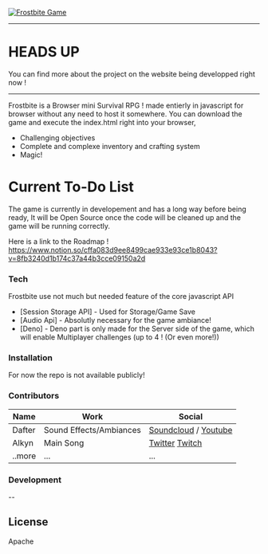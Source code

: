[![Frostbite Game](https://cdn.discordapp.com/attachments/775610120011907094/816876764264398878/FrostbiteBigDefault.png)]()

---

# HEADS UP

You can find more about the project on the website being developped right now !

---

Frostbite is a Browser mini Survival RPG ! made entierly in javascript for browser without any need to host it somewhere. You can download the game and execute the index.html right into your browser,

  - Challenging objectives
  - Complete and complexe inventory and crafting system
  - Magic!

# Current To-Do List
The game is currently in developement and has a long way before being ready,
It will be Open Source once the code will be cleaned up and the game will be running correctly.

Here is a link to the Roadmap !
https://www.notion.so/cffa083d9ee8499cae933e93ce1b8043?v=8fb3240d1b174c37a44b3cce09150a2d

### Tech

Frostbite use not much but needed feature of the core javascript API

* [Session Storage API] - Used for Storage/Game Save
* [Audio Api] - Absolutly necessary for the game ambiance!
* [Deno] - Deno part is only made for the Server side of the game, which will enable Multiplayer challenges (up to 4 ! (Or even more!))


### Installation

For now the repo is not available publicly!

### Contributors

| Name | Work | Social |
| ------ | ------ | ------ |
| Dafter | Sound Effects/Ambiances | [Soundcloud][madsanmusicSC] / [Youtube][madsanmusicYTB] |
| Alkyn | Main Song | [Twitter][AlkynTw] [Twitch][AlkynTwitch]|
| ..more |... |... |


### Development

--

License
----

Apache

   [madsanmusicSC]: <https://soundcloud.com/madsanmusic>
   [madsanmusicYTB]: <https://www.youtube.com/channel/UCkNuDUM6vfMbJgjG3cliPLQ>
   [AlkynTw]: <https://twitter.com/alkynn>
   [AlkynTwitch]: <https://twitch.com/alkyn>

